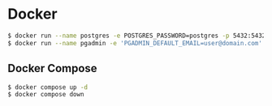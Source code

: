 # Docker

```bash
$ docker run --name postgres -e POSTGRES_PASSWORD=postgres -p 5432:5432 -d postgress:16.1
$ docker run --name pgadmin -e 'PGADMIN_DEFAULT_EMAIL=user@domain.com' -e 'PDADMIN_DEFAULT_PASSWORD=password' -p 80:80 -d dpage/pgadmin4:latest
```

## Docker Compose

```bash
$ docker compose up -d
$ docker compose down
```